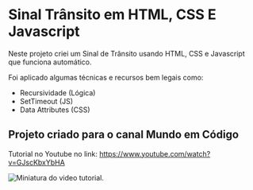 # Sinal Trânsito em HTML, CSS E Javascript

Neste projeto criei um Sinal de Trânsito usando HTML, CSS e Javascript que funciona automático.

Foi aplicado algumas técnicas e recursos bem legais como:
- Recursividade (Lógica)
- SetTimeout (JS)
- Data Attributes (CSS)

## Projeto criado para o canal Mundo em Código
Tutorial no Youtube no link: 
https://www.youtube.com/watch?v=GJscKbxYbHA

![Miniatura do video tutorial.](https://github.com/[username]/[reponame]/blob/[branch]/miniatura-sinal.png?raw=true)

